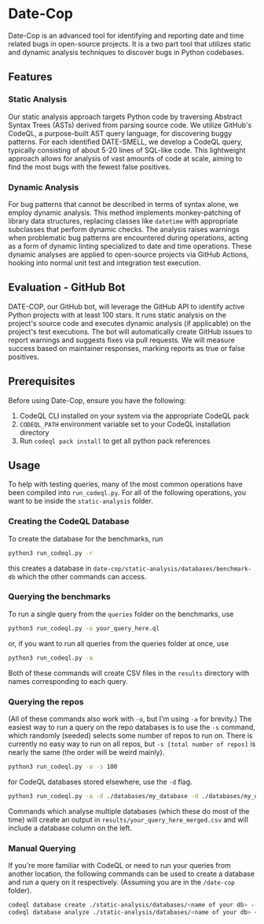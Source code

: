 # Date-Cop

Date-Cop is an advanced tool for identifying and reporting date and time related bugs in open-source projects. It is a two part tool that utilizes static and dynamic analysis techniques to discover bugs in Python codebases.

## Features

### Static Analysis

Our static analysis approach targets Python code by traversing Abstract Syntax Trees (ASTs) derived from parsing source code. We utilize GitHub's CodeQL, a purpose-built AST query language, for discovering buggy patterns. For each identified DATE-SMELL, we develop a CodeQL query, typically consisting of about 5-20 lines of SQL-like code. This lightweight approach allows for analysis of vast amounts of code at scale, aiming to find the most bugs with the fewest false positives.

### Dynamic Analysis

For bug patterns that cannot be described in terms of syntax alone, we employ dynamic analysis. This method implements monkey-patching of library data structures, replacing classes like `datetime` with appropriate subclasses that perform dynamic checks. The analysis raises warnings when problematic bug patterns are encountered during operations, acting as a form of dynamic linting specialized to date and time operations. These dynamic analyses are applied to open-source projects via GitHub Actions, hooking into normal unit test and integration test execution.

## Evaluation - GitHub Bot

DATE-COP, our GitHub bot, will leverage the GitHub API to identify active Python projects with at least 100 stars. It runs static analysis on the project's source code and executes dynamic analysis (if applicable) on the project's test executions. The bot will automatically create GitHub issues to report warnings and suggests fixes via pull requests. We will measure success based on maintainer responses, marking reports as true or false positives.

## Prerequisites

Before using Date-Cop, ensure you have the following:

1. CodeQL CLI installed on your system via the appropriate CodeQL pack
2. `CODEQL_PATH` environment variable set to your CodeQL installation directory
3. Run `codeql pack install` to get all python pack references

## Usage

To help with testing queries, many of the most common operations have been compiled into `run_codeql.py`. For all of the following operations, you want to be inside the `static-analysis` folder.

### Creating the CodeQL Database

To create the database for the benchmarks, run
```bash
python3 run_codeql.py -r
```
this creates a database in `date-cop/static-analysis/databases/benchmark-db` which the other commands can access.

### Querying the benchmarks

To run a single query from the `queries` folder on the benchmarks, use
```bash
python3 run_codeql.py -o your_query_here.ql
```
or, if you want to run all queries from the queries folder at once, use
```bash
python3 run_codeql.py -a
```
Both of these commands will create CSV files in the `results` directory with names corresponding to each query.

### Querying the repos

(All of these commands also work with `-o`, but I'm using `-a` for brevity.) The easiest way to run a query on the repo databases is to use the `-s` command, which randomly (seeded) selects some number of repos to run on. There is currently no easy way to run on all repos, but `-s [total number of repos]` is nearly the same (the order will be weird mainly).
```bash
python3 run_codeql.py -a -s 100
```
for CodeQL databases stored elsewhere, use the `-d` flag.
```bash
python3 run_codeql.py -a -d ./databases/my_database -d ./databases/my_other_database
```
Commands which analyse multiple databases (which these do most of the time) will create an output in `results/your_query_here_merged.csv` and will include a database column on the left.

### Manual Querying

If you're more familiar with CodeQL or need to run your queries from another location, the following commands can be used to create a database and run a query on it respectively. (Assuming you are in the `/date-cop` folder).
```bash
codeql database create ./static-analysis/databases/<name of your db> --language=python --source-root=<original code directory>
codeql database analyze ./static-analysis/databases/<name of your db> <path to your query>.ql --output=results.csv --format=csv --verbose --rerun --download
```

